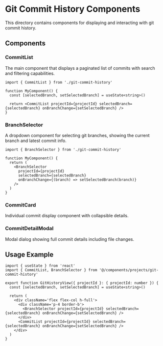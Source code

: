 # Git Commit History Components

This directory contains components for displaying and interacting with git commit history.

## Components

### CommitList

The main component that displays a paginated list of commits with search and filtering capabilities.

```tsx
import { CommitList } from './git-commit-history'

function MyComponent() {
  const [selectedBranch, setSelectedBranch] = useState<string>()

  return <CommitList projectId={projectId} selectedBranch={selectedBranch} onBranchChange={setSelectedBranch} />
}
```

### BranchSelector

A dropdown component for selecting git branches, showing the current branch and latest commit info.

```tsx
import { BranchSelector } from './git-commit-history'

function MyComponent() {
  return (
    <BranchSelector
      projectId={projectId}
      selectedBranch={selectedBranch}
      onBranchChange={(branch) => setSelectedBranch(branch)}
    />
  )
}
```

### CommitCard

Individual commit display component with collapsible details.

### CommitDetailModal

Modal dialog showing full commit details including file changes.

## Usage Example

```tsx
import { useState } from 'react'
import { CommitList, BranchSelector } from '@/components/projects/git-commit-history'

export function GitHistoryView({ projectId }: { projectId: number }) {
  const [selectedBranch, setSelectedBranch] = useState<string>()

  return (
    <div className='flex flex-col h-full'>
      <div className='p-4 border-b'>
        <BranchSelector projectId={projectId} selectedBranch={selectedBranch} onBranchChange={setSelectedBranch} />
      </div>
      <CommitList projectId={projectId} selectedBranch={selectedBranch} onBranchChange={setSelectedBranch} />
    </div>
  )
}
```
